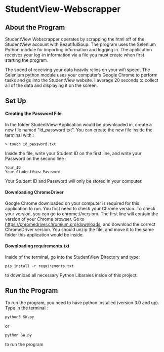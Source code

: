 # StudentView-Webscrapper

## About the Program

StudentView Webscrapper operates by scrapping the html off of the StudentView account with BeautifulSoup. The program uses the Selenium Python module for importing information and logging in. The application receives your log-in information via a file you must create when first starting the program. 

The speed of receiving your data heavily relies on your wifi speed. The Selenium python module uses your computer's Google Chrome to perform tasks and go into the StudentView website. I average 20 seconds to collect all of the data and displaying it on the screen.


## Set Up

#### Creating the Password File

In the folder StudentView-Application would be downloaded in, create a new file named "id_password.txt". You can create the new file inside the terminal with :
```
> touch id_password.txt
```

Inside the file, write your Student ID on the first line, and write your Password on the second line :
```
Your_ID
Your_StudentView_Password
```
Your Student ID and Password will only be stored in your computer. 

#### Downloading ChromeDriver

Google Chrome downloaded on your computer is required for this application to run.
You first need to check your Chrome version. To check your version, you can go to chrome://version/. The first line will contain the version of your Chrome browser.
Go to https://chromedriver.chromium.org/downloads, and download the correct ChromeDriver version. You should unzip the file, and move it to the same folder this application would be inside.

#### Downloading requirements.txt

Inside of the terminal, go into the StudentView Directory and type:
```
pip install -r requirements.txt
```
to download all necessary Python Libaraies inside of this project.



## Run the Program

To run the program, you need to have python installed (version 3.0 and up). Type in the terminal :
```
python3 SW.py
```
or
```
python SW.py
```
to run the program
